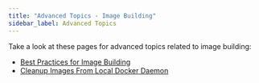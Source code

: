 ```yaml
---
title: "Advanced Topics - Image Building"
sidebar_label: Advanced Topics
---
```


Take a look at these pages for advanced topics related to image building:
- [Best Practices for Image Building](/docs/cli/image-building/advanced/best-practices)
- [Cleanup Images From Local Docker Daemon](/docs/cli/image-building/advanced/cleanup)
